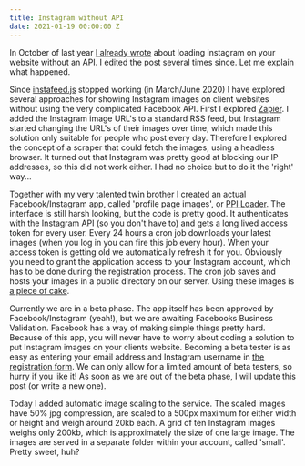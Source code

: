 ```yaml
---
title: Instagram without API
date: 2021-01-19 00:00:00 Z
---
```


In October of last year [I already wrote](/blog/instagram-on-your-website-without-api) about loading instagram on your website without an API. I edited the post several times since. Let me explain what happened. 

Since [instafeed.js](https://github.com/stevenschobert/instafeed.js) stopped working (in March/June 2020) I have explored several approaches for showing Instagram images on client websites without using the very complicated Facebook API. First I explored [Zapier](https://zapier.com/). I added the Instagram image URL's to a standard RSS feed, but Instagram started changing the URL's of their images over time, which made this solution only suitable for people who post every day. Therefore I explored the concept of a scraper that could fetch the images, using a headless browser. It turned out that Instagram was pretty good at blocking our IP addresses, so this did not work either. I had no choice but to do it the 'right' way...

Together with my very talented twin brother I created an actual Facebook/Instagram app, called 'profile page images', or [PPI Loader](https://profilepageimages.usecue.com). The interface is still harsh looking, but the code is pretty good. It authenticates with the Instagram API (so you don't have to) and gets a long lived access token for every user. Every 24 hours a cron job downloads your latest images (when you log in you can fire this job every hour). When your access token is getting old we automatically refresh it for you. Obviously you need to grant the application access to your Instagram account, which has to be done during the registration process. The cron job saves and hosts your images in a public directory on our server. Using these images is [a piece of cake](https://profilepageimages.usecue.com/getting-started).

Currently we are in a beta phase. The app itself has been approved by Facebook/Instagram (yeah!), but we are awaiting Facebooks Business Validation. Facebook has a way of making simple things pretty hard. Because of this app, you will never have to worry about coding a solution to put Instagram images on your clients website. Becoming a beta tester is as easy as entering your email address and Instagram username in [the registration form](https://profilepageimages.usecue.com/register). We can only allow for a limited amount of beta testers, so hurry if you like it! As soon as we are out of the beta phase, I will update this post (or write a new one).

Today I added automatic image scaling to the service. The scaled images have 50% jpg compression, are scaled to a 500px maximum for either width or height and weigh around 20kb each. A grid of ten Instagram images  weighs only 200kb, which is approximately the size of one large image. The images are served in a separate folder within your account, called 'small'. Pretty sweet, huh?